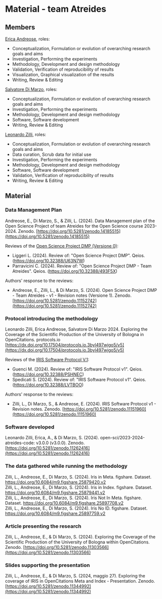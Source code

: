 # Material - team Atreides

## Members
[Erica Andreose](https://github.com/EricaAndreose), roles:
* Conceptualization, Formulation or evolution of overarching research goals and aims
* Investigation, Performing the experiments
* Methodology, Development and design methodology
* Validation, Verification of reproducibility of results
* Visualization, Graphical visualization of the results
* Writing, Review & Editing

[Salvatore Di Marzo](https://github.com/SalvatoreDiMarzo), roles:
* Conceptualization, Formulation or evolution of overarching research goals and aims
* Investigation, Performing the experiments
* Methodology, Development and design methodology
* Software, Software development
* Writing, Review & Editing

[Leonardo Zilli](https://github.com/leonardozilli), roles:
* Conceptualization, Formulation or evolution of overarching research goals and aims
* Data curation, Scrub data for initial use
* Investigation, Performing the experiments
* Methodology, Development and design methodology
* Software, Software development
* Validation, Verification of reproducibility of results
* Writing, Review & Editing

## Material

### Data Management Plan
Andreose, E., Di Marzo, S., & Zilli, L. (2024). Data Management plan of the Open Science Project of team Atreides for the Open Science course 2023-2024. Zenodo. [https://doi.org/10.5281/zenodo.14185515](https://doi.org/10.5281/zenodo.14185515) 

Reviews of the [Open Science Project DMP (Versione 0)](https://doi.org/10.5281/zenodo.10898482):
* Liggeri L. (2024). Review of: "Open Science Project DMP". Qeios. (https://doi.org/10.32388/U63N7W)
* Parravicini C. (2024). Review of: "Open Science Project DMP - Team Atreides". Qeios. (https://doi.org/10.32388/493F5X)

Authors' response to the reviews:
* Andreose, E., Zilli, L., & Di Marzo, S. (2024). Open Science Project DMP - Team Atreides - v1 - Revision notes (Versione 1). Zenodo. [https://doi.org/10.5281/zenodo.11152742](https://doi.org/10.5281/zenodo.11152742)


### Protocol introducing the methodology
Leonardo Zilli, Erica Andreose, Salvatore Di Marzo 2024. Exploring the Coverage of the Scientific Production of the University of Bologna in OpenCitations. protocols.io
[https://dx.doi.org/10.17504/protocols.io.3byl497wjgo5/v5](https://dx.doi.org/10.17504/protocols.io.3byl497wjgo5/v5)

Reviews of the [IRIS Software Protocol V.1](dx.doi.org/10.17504/protocols.io.3byl497wjgo5/v1):
* Guenci M. (2024). Review of: "IRIS Software Protocol v1". Qeios. (https://doi.org/10.32388/PSHNEC)
* Spedicati S. (2024). Review of: "IRIS Software Protocol v1". Qeios. (https://doi.org/10.32388/LVTBOO)

Authors' response to the reviews:
* Zilli, L., Di Marzo, S., & Andreose, E. (2024). IRIS Software Protocol v1 - Revision notes. Zenodo. [https://doi.org/10.5281/zenodo.11151960](https://doi.org/10.5281/zenodo.11151960)


### Software developed
Leonardo Zilli, Erica, A., & Di Marzo, S. (2024). open-sci/2023-2024-atreides-code: v3.0.0 (v3.0.0). Zenodo. [https://doi.org/10.5281/zenodo.11262416](https://doi.org/10.5281/zenodo.11262416)

### The data gathered while running the methodology
Zilli, L., Andreose, E., Di Marzo, S. (2024). Iris in Meta. figshare. Dataset. https://doi.org/10.6084/m9.figshare.25879420.v2<br>
Zilli, L., Andreose, E., Di Marzo, S. (2024). Iris in Index. figshare. Dataset. https://doi.org/10.6084/m9.figshare.25879441.v2<br>
Zilli, L., Andreose, E., Di Marzo, S. (2024). Iris Not In Meta. figshare. Dataset. https://doi.org/10.6084/m9.figshare.25897708.v2<br>
Zilli, L., Andreose, E., Di Marzo, S. (2024). Iris No ID. figshare. Dataset. https://doi.org/10.6084/m9.figshare.25897759.v2<br>

### Article presenting the research
Zilli, L., Andreose, E., & Di Marzo, S. (2024). Exploring the Coverage of the Scientific Production of the University of Bologna within OpenCitations. Zenodo. [https://doi.org/10.5281/zenodo.11303566](https://doi.org/10.5281/zenodo.11303566)


### Slides supporting the presentation
Zilli, L., Andreose, E., & Di Marzo, S. (2024, maggio 27). Exploring the coverage of IRIS in OpenCitations Meta and Index - Presentation. Zenodo. [https://doi.org/10.5281/zenodo.11344992](https://doi.org/10.5281/zenodo.11344992)
